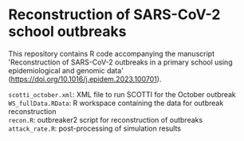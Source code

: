 # Reconstruction of SARS-CoV-2 school outbreaks
This repository contains R code accompanying the manuscript 'Reconstruction of SARS-CoV-2 outbreaks in a primary school using epidemiological and genomic data' (https://doi.org/10.1016/j.epidem.2023.100701).

```scotti_october.xml```: XML file to run SCOTTI for the October outbreak <br/>
```WS_fullData.RData```: R workspace containing the data for outbreak reconstruction <br/>
```recon.R```: outbreaker2 script for reconstruction of outbreaks <br/>
```attack_rate.R```: post-processing of simulation results <br/>


